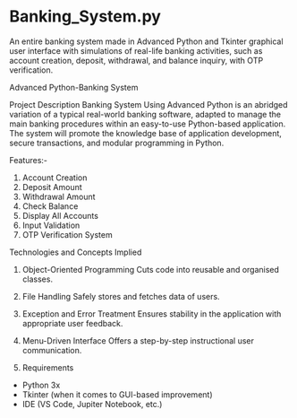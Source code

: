 # Banking_System.py
An entire banking system made in Advanced Python and Tkinter graphical user interface with simulations of real-life banking activities, such as account creation, deposit, withdrawal, and balance inquiry, with OTP verification.

Advanced Python-Banking System

Project Description
Banking System Using Advanced Python is an abridged variation of a typical real-world banking software, adapted to manage the main banking procedures within an easy-to-use Python-based application. The system will promote the knowledge base of application development, secure transactions, and modular programming in Python.

Features:-
1. Account Creation
2. Deposit Amount
3. Withdrawal Amount
4. Check Balance
5. Display All Accounts
6. Input Validation
7. OTP Verification System


Technologies and Concepts Implied
1. Object-Oriented Programming
Cuts code into reusable and organised classes.

2. File Handling
Safely stores and fetches data of users.

3. Exception and Error Treatment
Ensures stability in the application with appropriate user feedback.

4. Menu-Driven Interface
Offers a step-by-step instructional user communication.

5. Requirements
- Python 3x
- Tkinter (when it comes to GUI-based improvement)
- IDE (VS Code, Jupiter Notebook, etc.)
